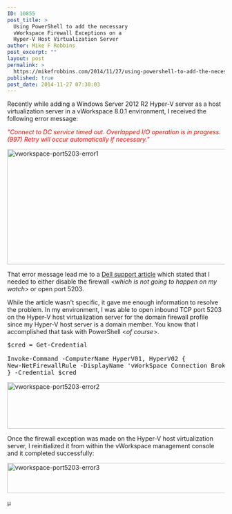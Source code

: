 ```yaml
---
ID: 10855
post_title: >
  Using PowerShell to add the necessary
  vWorkspace Firewall Exceptions on a
  Hyper-V Host Virtualization Server
author: Mike F Robbins
post_excerpt: ""
layout: post
permalink: >
  https://mikefrobbins.com/2014/11/27/using-powershell-to-add-the-necessary-vworkspace-firewall-exceptions-on-a-hyper-v-host-virtualization-server/
published: true
post_date: 2014-11-27 07:30:03
---
```

Recently while adding a Windows Server 2012 R2 Hyper-V server as a host virtualization server in a vWorkspace 8.0.1 environment, I received the following error message:

<span style="color: #ff0000;"><em>"Connect to DC service timed out. Overlapped I/O operation is in progress. (997) Retry will occur automatically if necessary."</em></span>

<a href="http://mikefrobbins.com/wp-content/uploads/2014/11/vworkspace-port5203-error1.jpg"><img class="alignnone size-full wp-image-10858" src="http://mikefrobbins.com/wp-content/uploads/2014/11/vworkspace-port5203-error1.jpg" alt="vworkspace-port5203-error1" width="560" height="267" /></a>

That error message lead me to a <a href="https://support.software.dell.com/vworkspace/kb/61832" target="_blank">Dell support article</a> which stated that I needed to either disable the firewall &lt;<em>which is not going to happen on my watch</em>&gt; or open port 5203.

While the article wasn't specific, it gave me enough information to resolve the problem. In my environment, I was able to open inbound TCP port 5203 on the Hyper-V host virtualization server for the domain firewall profile since my Hyper-V host server is a domain member. You know that I accomplished that task with PowerShell &lt;<em>of course</em>&gt;.
<pre class="lang:ps decode:true">$cred = Get-Credential

Invoke-Command -ComputerName HyperV01, HyperV02 {
New-NetFirewallRule -DisplayName 'vWorkSpace Connection Broker Access' -Direction Inbound –LocalPort 5203 -Protocol TCP -Action Allow -Profile Domain
} -Credential $cred</pre>
<a href="http://mikefrobbins.com/wp-content/uploads/2014/11/vworkspace-port5203-error2.jpg"><img class="alignnone size-full wp-image-10859" src="http://mikefrobbins.com/wp-content/uploads/2014/11/vworkspace-port5203-error2.jpg" alt="vworkspace-port5203-error2" width="875" height="108" /></a>

Once the firewall exception was made on the Hyper-V host virtualization server, I reinitialized it from within the vWorkspace management console and it completed successfully:

<a href="http://mikefrobbins.com/wp-content/uploads/2014/11/vworkspace-port5203-error3.jpg"><img class="alignnone size-full wp-image-10860" src="http://mikefrobbins.com/wp-content/uploads/2014/11/vworkspace-port5203-error3.jpg" alt="vworkspace-port5203-error3" width="599" height="70" /></a>

µ